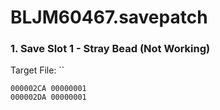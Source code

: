 # BLJM60467.savepatch

### 1. Save Slot 1 - Stray Bead (Not Working)

Target File: ``

```
000002CA 00000001
000002DA 00000001
```

